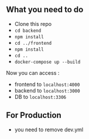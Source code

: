 ## What you need to do 

- Clone this repo
- `cd backend`
- `npm install`
- `cd ../frontend`
- `npm install`
- `cd ..`
- `docker-compose up --build`

Now you can access :
- frontend to `localhost:4000`
- backend to `localhost:3000`
- DB to `localhost:3306`

## For Production

- you need to remove dev.yml
